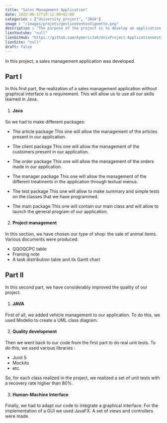 ```yaml
---
title: "Sales Management Application"
date: 2022-06-17T19:12:00+02:00
categories : ["University project", "JAVA"]
image : "/images/projets/gestionVentesVignette.png"
description : "The purpose of the project is to develop an application in Java to allow a sales company to automate the management of its orders."
lienYoutube: "null"
lienGitHub: "https://github.com/AymericJak/UnivProject-ApplicationGestionVentes"
lienSite: "null"
draft: false
---
```


In this project, a sales management application was developed.

## Part I

In this first part, the realization of a sales management application without graphical interface is a requirement. This will allow us to use all our skills learned in Java.

1. #### Java

So we had to make different packages:
- The article package
This one will allow the management of the articles present in our application.

- The client package
This one will allow the management of the customers present in our application.

- The order package
This one will allow the management of the orders made in our application.

- The manager package
This one will allow the management of the different treatments in the application through textual menus.

- The test package
This one will allow to make summary and simple tests on the classes that we have programmed.

- The main package
This one will contain our main class and will allow to launch the general program of our application.

2. #### Project management

In this section, we have chosen our type of shop: the sale of animal items.
Various documents were produced:
- QQOQCPC table
- Framing note
- A task distribution table and its Gantt chart

## Part II

In this second part, we have considerably improved the quality of our project.

1. #### JAVA

First of all, we added vehicle management to our application.
To do this, we used Modelio to create a UML class diagram. 

2. #### Quality development

Then we went back to our code from the first part to do real unit tests. To do this, we used various libraries :
- Junit 5
- Mockito
- etc.

So, for each class realized in the project, we realized a set of unit tests with a recovery rate higher than 80%.

3. #### Human-Machine Interface

Finally, we had to adapt our code to integrate a graphical interface.
For the implementation of a GUI we used JavaFX.
A set of views and controllers were made.
